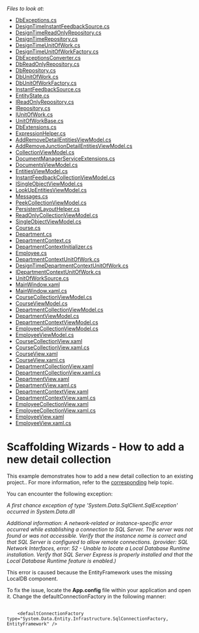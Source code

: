 <!-- default file list -->
*Files to look at*:

* [DbExceptions.cs](./CS/Scaffolding.DetailCollections/Common/DataModel/DbExceptions.cs)
* [DesignTimeInstantFeedbackSource.cs](./CS/Scaffolding.DetailCollections/Common/DataModel/DesignTime/DesignTimeInstantFeedbackSource.cs)
* [DesignTimeReadOnlyRepository.cs](./CS/Scaffolding.DetailCollections/Common/DataModel/DesignTime/DesignTimeReadOnlyRepository.cs)
* [DesignTimeRepository.cs](./CS/Scaffolding.DetailCollections/Common/DataModel/DesignTime/DesignTimeRepository.cs)
* [DesignTimeUnitOfWork.cs](./CS/Scaffolding.DetailCollections/Common/DataModel/DesignTime/DesignTimeUnitOfWork.cs)
* [DesignTimeUnitOfWorkFactory.cs](./CS/Scaffolding.DetailCollections/Common/DataModel/DesignTime/DesignTimeUnitOfWorkFactory.cs)
* [DbExceptionsConverter.cs](./CS/Scaffolding.DetailCollections/Common/DataModel/EntityFramework/DbExceptionsConverter.cs)
* [DbReadOnlyRepository.cs](./CS/Scaffolding.DetailCollections/Common/DataModel/EntityFramework/DbReadOnlyRepository.cs)
* [DbRepository.cs](./CS/Scaffolding.DetailCollections/Common/DataModel/EntityFramework/DbRepository.cs)
* [DbUnitOfWork.cs](./CS/Scaffolding.DetailCollections/Common/DataModel/EntityFramework/DbUnitOfWork.cs)
* [DbUnitOfWorkFactory.cs](./CS/Scaffolding.DetailCollections/Common/DataModel/EntityFramework/DbUnitOfWorkFactory.cs)
* [InstantFeedbackSource.cs](./CS/Scaffolding.DetailCollections/Common/DataModel/EntityFramework/InstantFeedbackSource.cs)
* [EntityState.cs](./CS/Scaffolding.DetailCollections/Common/DataModel/EntityState.cs)
* [IReadOnlyRepository.cs](./CS/Scaffolding.DetailCollections/Common/DataModel/IReadOnlyRepository.cs)
* [IRepository.cs](./CS/Scaffolding.DetailCollections/Common/DataModel/IRepository.cs)
* [IUnitOfWork.cs](./CS/Scaffolding.DetailCollections/Common/DataModel/IUnitOfWork.cs)
* [UnitOfWorkBase.cs](./CS/Scaffolding.DetailCollections/Common/DataModel/UnitOfWorkBase.cs)
* [DbExtensions.cs](./CS/Scaffolding.DetailCollections/Common/Utils/DbExtensions.cs)
* [ExpressionHelper.cs](./CS/Scaffolding.DetailCollections/Common/Utils/ExpressionHelper.cs)
* [AddRemoveDetailEntitiesViewModel.cs](./CS/Scaffolding.DetailCollections/Common/ViewModel/AddRemoveDetailEntitiesViewModel.cs)
* [AddRemoveJunctionDetailEntitiesViewModel.cs](./CS/Scaffolding.DetailCollections/Common/ViewModel/AddRemoveJunctionDetailEntitiesViewModel.cs)
* [CollectionViewModel.cs](./CS/Scaffolding.DetailCollections/Common/ViewModel/CollectionViewModel.cs)
* [DocumentManagerServiceExtensions.cs](./CS/Scaffolding.DetailCollections/Common/ViewModel/DocumentManagerServiceExtensions.cs)
* [DocumentsViewModel.cs](./CS/Scaffolding.DetailCollections/Common/ViewModel/DocumentsViewModel.cs)
* [EntitiesViewModel.cs](./CS/Scaffolding.DetailCollections/Common/ViewModel/EntitiesViewModel.cs)
* [InstantFeedbackCollectionViewModel.cs](./CS/Scaffolding.DetailCollections/Common/ViewModel/InstantFeedbackCollectionViewModel.cs)
* [ISingleObjectViewModel.cs](./CS/Scaffolding.DetailCollections/Common/ViewModel/ISingleObjectViewModel.cs)
* [LookUpEntitiesViewModel.cs](./CS/Scaffolding.DetailCollections/Common/ViewModel/LookUpEntitiesViewModel.cs)
* [Messages.cs](./CS/Scaffolding.DetailCollections/Common/ViewModel/Messages.cs)
* [PeekCollectionViewModel.cs](./CS/Scaffolding.DetailCollections/Common/ViewModel/PeekCollectionViewModel.cs)
* [PersistentLayoutHelper.cs](./CS/Scaffolding.DetailCollections/Common/ViewModel/PersistentLayoutHelper.cs)
* [ReadOnlyCollectionViewModel.cs](./CS/Scaffolding.DetailCollections/Common/ViewModel/ReadOnlyCollectionViewModel.cs)
* [SingleObjectViewModel.cs](./CS/Scaffolding.DetailCollections/Common/ViewModel/SingleObjectViewModel.cs)
* [Course.cs](./CS/Scaffolding.DetailCollections/Data/Course.cs)
* [Department.cs](./CS/Scaffolding.DetailCollections/Data/Department.cs)
* [DepartmentContext.cs](./CS/Scaffolding.DetailCollections/Data/DepartmentContext.cs)
* [DepartmentContextInitializer.cs](./CS/Scaffolding.DetailCollections/Data/DepartmentContextInitializer.cs)
* [Employee.cs](./CS/Scaffolding.DetailCollections/Data/Employee.cs)
* [DepartmentContextUnitOfWork.cs](./CS/Scaffolding.DetailCollections/DepartmentContextDataModel/DepartmentContextUnitOfWork.cs)
* [DesignTimeDepartmentContextUnitOfWork.cs](./CS/Scaffolding.DetailCollections/DepartmentContextDataModel/DesignTimeDepartmentContextUnitOfWork.cs)
* [IDepartmentContextUnitOfWork.cs](./CS/Scaffolding.DetailCollections/DepartmentContextDataModel/IDepartmentContextUnitOfWork.cs)
* [UnitOfWorkSource.cs](./CS/Scaffolding.DetailCollections/DepartmentContextDataModel/UnitOfWorkSource.cs)
* [MainWindow.xaml](./CS/Scaffolding.DetailCollections/MainWindow.xaml)
* [MainWindow.xaml.cs](./CS/Scaffolding.DetailCollections/MainWindow.xaml.cs)
* [CourseCollectionViewModel.cs](./CS/Scaffolding.DetailCollections/ViewModels/Course/CourseCollectionViewModel.cs)
* [CourseViewModel.cs](./CS/Scaffolding.DetailCollections/ViewModels/Course/CourseViewModel.cs)
* [DepartmentCollectionViewModel.cs](./CS/Scaffolding.DetailCollections/ViewModels/Department/DepartmentCollectionViewModel.cs)
* [DepartmentViewModel.cs](./CS/Scaffolding.DetailCollections/ViewModels/Department/DepartmentViewModel.cs)
* [DepartmentContextViewModel.cs](./CS/Scaffolding.DetailCollections/ViewModels/DepartmentContextViewModel.cs)
* [EmployeeCollectionViewModel.cs](./CS/Scaffolding.DetailCollections/ViewModels/Employee/EmployeeCollectionViewModel.cs)
* [EmployeeViewModel.cs](./CS/Scaffolding.DetailCollections/ViewModels/Employee/EmployeeViewModel.cs)
* [CourseCollectionView.xaml](./CS/Scaffolding.DetailCollections/Views/Course/CourseCollectionView.xaml)
* [CourseCollectionView.xaml.cs](./CS/Scaffolding.DetailCollections/Views/Course/CourseCollectionView.xaml.cs)
* [CourseView.xaml](./CS/Scaffolding.DetailCollections/Views/Course/CourseView.xaml)
* [CourseView.xaml.cs](./CS/Scaffolding.DetailCollections/Views/Course/CourseView.xaml.cs)
* [DepartmentCollectionView.xaml](./CS/Scaffolding.DetailCollections/Views/Department/DepartmentCollectionView.xaml)
* [DepartmentCollectionView.xaml.cs](./CS/Scaffolding.DetailCollections/Views/Department/DepartmentCollectionView.xaml.cs)
* [DepartmentView.xaml](./CS/Scaffolding.DetailCollections/Views/Department/DepartmentView.xaml)
* [DepartmentView.xaml.cs](./CS/Scaffolding.DetailCollections/Views/Department/DepartmentView.xaml.cs)
* [DepartmentContextView.xaml](./CS/Scaffolding.DetailCollections/Views/DepartmentContextView.xaml)
* [DepartmentContextView.xaml.cs](./CS/Scaffolding.DetailCollections/Views/DepartmentContextView.xaml.cs)
* [EmployeeCollectionView.xaml](./CS/Scaffolding.DetailCollections/Views/Employee/EmployeeCollectionView.xaml)
* [EmployeeCollectionView.xaml.cs](./CS/Scaffolding.DetailCollections/Views/Employee/EmployeeCollectionView.xaml.cs)
* [EmployeeView.xaml](./CS/Scaffolding.DetailCollections/Views/Employee/EmployeeView.xaml)
* [EmployeeView.xaml.cs](./CS/Scaffolding.DetailCollections/Views/Employee/EmployeeView.xaml.cs)
<!-- default file list end -->
# Scaffolding Wizards - How to add a new detail collection


<p>This example demonstrates how to add a new detail collection to an existing project.. For more information, refer to the <a href="https://documentation.devexpress.com/#WPF/CustomDocument17156">corresponding</a> help topic.</p>
<p>You can encounter the following exception:</p>
<p><em>A first chance exception of type 'System.Data.SqlClient.SqlException' occurred in System.Data.dll</em></p>
<p><em>Additional information: A network-related or instance-specific error occurred while establishing a connection to SQL Server. The server was not found or was not accessible. Verify that the instance name is correct and that SQL Server is configured to allow remote connections. (provider: SQL Network Interfaces, error: 52 - Unable to locate a Local Database Runtime installation. Verify that SQL Server Express is properly installed and that the Local Database Runtime feature is enabled.)</em></p>
<p>This error is caused because the EntityFramework uses the missing LocalDB component.</p>
<p>To fix the issue, locate the <strong>App.config</strong> file within your application and open it. Change the defaultConnectionFactory in the following manner:<br /><br /></p>


```xaml
    <defaultConnectionFactory type="System.Data.Entity.Infrastructure.SqlConnectionFactory, EntityFramework" /> 
```



<br/>


